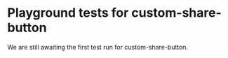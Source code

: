 # Playground tests for custom-share-button
We are still awaiting the first test run for custom-share-button.
